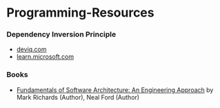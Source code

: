# Programming-Resources

### Dependency Inversion Principle

* [deviq.com](https://deviq.com/principles/dependency-inversion-principle)
* [learn.microsoft.com](https://learn.microsoft.com/en-us/dotnet/architecture/modern-web-apps-azure/architectural-principles#dependency-inversion)


### Books

* [Fundamentals of Software Architecture: An Engineering Approach](https://www.amazon.com/Fundamentals-Software-Architecture-Comprehensive-Characteristics/dp/1492043451?_encoding=UTF8&qid=1669829996&sr=8-1&linkCode=sl1&tag=aspalliancecom&linkId=f7476c7f082ccce9ad5ac22b7c05f865&language=en_US&ref_=as_li_ss_tl) by Mark Richards (Author), Neal Ford (Author)
